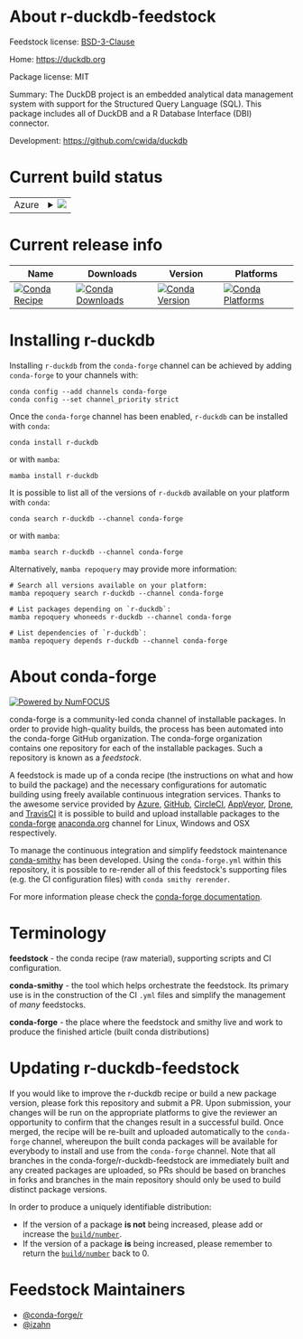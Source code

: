 About r-duckdb-feedstock
========================

Feedstock license: [BSD-3-Clause](https://github.com/conda-forge/r-duckdb-feedstock/blob/main/LICENSE.txt)

Home: https://duckdb.org

Package license: MIT

Summary: The DuckDB project is an embedded analytical data management system with support for the Structured Query Language (SQL). This package includes all of DuckDB and a R Database Interface (DBI) connector.

Development: https://github.com/cwida/duckdb

Current build status
====================


<table>
    
  <tr>
    <td>Azure</td>
    <td>
      <details>
        <summary>
          <a href="https://dev.azure.com/conda-forge/feedstock-builds/_build/latest?definitionId=12655&branchName=main">
            <img src="https://dev.azure.com/conda-forge/feedstock-builds/_apis/build/status/r-duckdb-feedstock?branchName=main">
          </a>
        </summary>
        <table>
          <thead><tr><th>Variant</th><th>Status</th></tr></thead>
          <tbody><tr>
              <td>win_64_r_base4.3</td>
              <td>
                <a href="https://dev.azure.com/conda-forge/feedstock-builds/_build/latest?definitionId=12655&branchName=main">
                  <img src="https://dev.azure.com/conda-forge/feedstock-builds/_apis/build/status/r-duckdb-feedstock?branchName=main&jobName=win&configuration=win%20win_64_r_base4.3" alt="variant">
                </a>
              </td>
            </tr><tr>
              <td>win_64_r_base4.4</td>
              <td>
                <a href="https://dev.azure.com/conda-forge/feedstock-builds/_build/latest?definitionId=12655&branchName=main">
                  <img src="https://dev.azure.com/conda-forge/feedstock-builds/_apis/build/status/r-duckdb-feedstock?branchName=main&jobName=win&configuration=win%20win_64_r_base4.4" alt="variant">
                </a>
              </td>
            </tr>
          </tbody>
        </table>
      </details>
    </td>
  </tr>
</table>

Current release info
====================

| Name | Downloads | Version | Platforms |
| --- | --- | --- | --- |
| [![Conda Recipe](https://img.shields.io/badge/recipe-r--duckdb-green.svg)](https://anaconda.org/conda-forge/r-duckdb) | [![Conda Downloads](https://img.shields.io/conda/dn/conda-forge/r-duckdb.svg)](https://anaconda.org/conda-forge/r-duckdb) | [![Conda Version](https://img.shields.io/conda/vn/conda-forge/r-duckdb.svg)](https://anaconda.org/conda-forge/r-duckdb) | [![Conda Platforms](https://img.shields.io/conda/pn/conda-forge/r-duckdb.svg)](https://anaconda.org/conda-forge/r-duckdb) |

Installing r-duckdb
===================

Installing `r-duckdb` from the `conda-forge` channel can be achieved by adding `conda-forge` to your channels with:

```
conda config --add channels conda-forge
conda config --set channel_priority strict
```

Once the `conda-forge` channel has been enabled, `r-duckdb` can be installed with `conda`:

```
conda install r-duckdb
```

or with `mamba`:

```
mamba install r-duckdb
```

It is possible to list all of the versions of `r-duckdb` available on your platform with `conda`:

```
conda search r-duckdb --channel conda-forge
```

or with `mamba`:

```
mamba search r-duckdb --channel conda-forge
```

Alternatively, `mamba repoquery` may provide more information:

```
# Search all versions available on your platform:
mamba repoquery search r-duckdb --channel conda-forge

# List packages depending on `r-duckdb`:
mamba repoquery whoneeds r-duckdb --channel conda-forge

# List dependencies of `r-duckdb`:
mamba repoquery depends r-duckdb --channel conda-forge
```


About conda-forge
=================

[![Powered by
NumFOCUS](https://img.shields.io/badge/powered%20by-NumFOCUS-orange.svg?style=flat&colorA=E1523D&colorB=007D8A)](https://numfocus.org)

conda-forge is a community-led conda channel of installable packages.
In order to provide high-quality builds, the process has been automated into the
conda-forge GitHub organization. The conda-forge organization contains one repository
for each of the installable packages. Such a repository is known as a *feedstock*.

A feedstock is made up of a conda recipe (the instructions on what and how to build
the package) and the necessary configurations for automatic building using freely
available continuous integration services. Thanks to the awesome service provided by
[Azure](https://azure.microsoft.com/en-us/services/devops/), [GitHub](https://github.com/),
[CircleCI](https://circleci.com/), [AppVeyor](https://www.appveyor.com/),
[Drone](https://cloud.drone.io/welcome), and [TravisCI](https://travis-ci.com/)
it is possible to build and upload installable packages to the
[conda-forge](https://anaconda.org/conda-forge) [anaconda.org](https://anaconda.org/)
channel for Linux, Windows and OSX respectively.

To manage the continuous integration and simplify feedstock maintenance
[conda-smithy](https://github.com/conda-forge/conda-smithy) has been developed.
Using the ``conda-forge.yml`` within this repository, it is possible to re-render all of
this feedstock's supporting files (e.g. the CI configuration files) with ``conda smithy rerender``.

For more information please check the [conda-forge documentation](https://conda-forge.org/docs/).

Terminology
===========

**feedstock** - the conda recipe (raw material), supporting scripts and CI configuration.

**conda-smithy** - the tool which helps orchestrate the feedstock.
                   Its primary use is in the construction of the CI ``.yml`` files
                   and simplify the management of *many* feedstocks.

**conda-forge** - the place where the feedstock and smithy live and work to
                  produce the finished article (built conda distributions)


Updating r-duckdb-feedstock
===========================

If you would like to improve the r-duckdb recipe or build a new
package version, please fork this repository and submit a PR. Upon submission,
your changes will be run on the appropriate platforms to give the reviewer an
opportunity to confirm that the changes result in a successful build. Once
merged, the recipe will be re-built and uploaded automatically to the
`conda-forge` channel, whereupon the built conda packages will be available for
everybody to install and use from the `conda-forge` channel.
Note that all branches in the conda-forge/r-duckdb-feedstock are
immediately built and any created packages are uploaded, so PRs should be based
on branches in forks and branches in the main repository should only be used to
build distinct package versions.

In order to produce a uniquely identifiable distribution:
 * If the version of a package **is not** being increased, please add or increase
   the [``build/number``](https://docs.conda.io/projects/conda-build/en/latest/resources/define-metadata.html#build-number-and-string).
 * If the version of a package **is** being increased, please remember to return
   the [``build/number``](https://docs.conda.io/projects/conda-build/en/latest/resources/define-metadata.html#build-number-and-string)
   back to 0.

Feedstock Maintainers
=====================

* [@conda-forge/r](https://github.com/orgs/conda-forge/teams/r/)
* [@izahn](https://github.com/izahn/)


